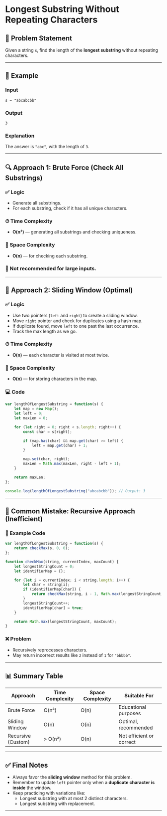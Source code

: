 # Longest Substring Without Repeating Characters

## 🧩 Problem Statement

Given a string `s`, find the length of the **longest substring** without repeating characters.

---

## 📌 Example

### Input
```
s = "abcabcbb"
```

### Output
```
3
```

### Explanation
The answer is `"abc"`, with the length of `3`.

---

## 🔍 Approach 1: Brute Force (Check All Substrings)

### ✅ Logic
- Generate all substrings.
- For each substring, check if it has all unique characters.

### ⏱ Time Complexity
- **O(n³)** — generating all substrings and checking uniqueness.

### 💾 Space Complexity
- **O(n)** — for checking each substring.

### 🚫 Not recommended for large inputs.

---

## 🚀 Approach 2: Sliding Window (Optimal)

### ✅ Logic
- Use two pointers (`left` and `right`) to create a sliding window.
- Move `right` pointer and check for duplicates using a hash map.
- If duplicate found, move `left` to one past the last occurrence.
- Track the max length as we go.

### ⏱ Time Complexity
- **O(n)** — each character is visited at most twice.

### 💾 Space Complexity
- **O(n)** — for storing characters in the map.

### 💻 Code
```javascript
var lengthOfLongestSubstring = function(s) {
    let map = new Map();
    let left = 0;
    let maxLen = 0;

    for (let right = 0; right < s.length; right++) {
        const char = s[right];

        if (map.has(char) && map.get(char) >= left) {
            left = map.get(char) + 1;
        }

        map.set(char, right);
        maxLen = Math.max(maxLen, right - left + 1);
    }

    return maxLen;
};

console.log(lengthOfLongestSubstring("abcabcbb")); // Output: 3
```

---

## 🔁 Common Mistake: Recursive Approach (Inefficient)

### 🔧 Example Code
```javascript
var lengthOfLongestSubstring = function(s) {
    return checkMax(s, 0, 0);
};

function checkMax(string, currentIndex, maxCount) {
    let longestStringCount = 0;
    let identifierMap = {};

    for (let i = currentIndex; i < string.length; i++) {
        let char = string[i];
        if (identifierMap[char]) {
            return checkMax(string, i - 1, Math.max(longestStringCount, maxCount));
        }
        longestStringCount++;
        identifierMap[char] = true;
    }

    return Math.max(longestStringCount, maxCount);
}
```

### ❌ Problem
- Recursively reprocesses characters.
- May return incorrect results like `2` instead of `1` for `"bbbbb"`.

---

## 📊 Summary Table

| Approach           | Time Complexity | Space Complexity | Suitable For             |
|--------------------|------------------|-------------------|---------------------------|
| Brute Force        | O(n³)            | O(n)              | Educational purposes      |
| Sliding Window     | O(n)             | O(n)              | Optimal, recommended      |
| Recursive (Custom) | > O(n²)          | O(n)              | Not efficient or correct  |

---

## ✅ Final Notes

- Always favor the **sliding window** method for this problem.
- Remember to update `left` pointer only when a **duplicate character is inside** the window.
- Keep practicing with variations like:
  - Longest substring with at most 2 distinct characters.
  - Longest substring with replacement.

---
